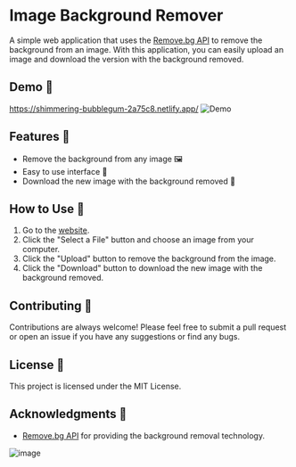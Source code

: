 # Image Background Remover

A simple web application that uses the [Remove.bg API](https://www.remove.bg/) to remove the background from an image. With this application, you can easily upload an image and download the version with the background removed.

## Demo 🎥
https://shimmering-bubblegum-2a75c8.netlify.app/
![Demo](demo.gif)

## Features 🚀

- Remove the background from any image 🖼️
- Easy to use interface 🤖
- Download the new image with the background removed 💾

## How to Use 📝

1. Go to the [website](https://example.com).
2. Click the "Select a File" button and choose an image from your computer.
3. Click the "Upload" button to remove the background from the image.
4. Click the "Download" button to download the new image with the background removed.

## Contributing 🤝

Contributions are always welcome! Please feel free to submit a pull request or open an issue if you have any suggestions or find any bugs.


## License 📜

This project is licensed under the MIT License.

## Acknowledgments 👏

- [Remove.bg API](https://www.remove.bg/) for providing the background removal technology.


![image](https://github.com/ritikZ18/Code_Clause_internship/assets/116812243/138a726e-7cce-4c9e-877d-ae04013935bc)
